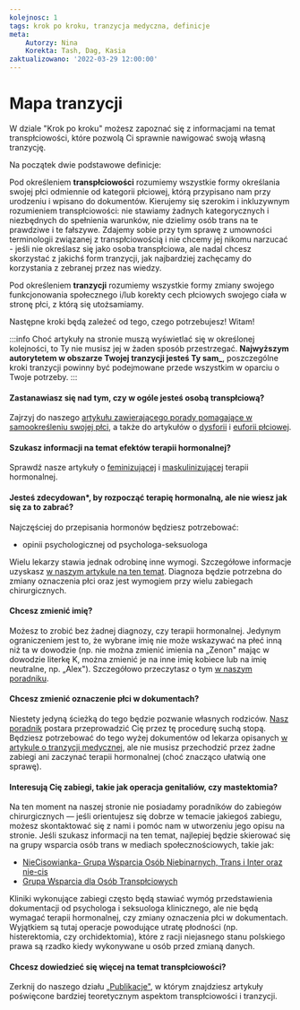 ```yaml
---
kolejnosc: 1
tags: krok po kroku, tranzycja medyczna, definicje
meta: 
    Autorzy: Nina
    Korekta: Tash, Dag, Kasia
zaktualizowano: '2022-03-29 12:00:00'
---
```

# Mapa tranzycji

W dziale "Krok po kroku" możesz zapoznać się z informacjami na temat transpłciowości, które pozwolą Ci sprawnie nawigować swoją własną tranzycję. 

Na początek dwie podstawowe definicje:

Pod określeniem **transpłciowości** rozumiemy wszystkie formy określania swojej płci odmiennie od kategorii płciowej, którą przypisano nam przy urodzeniu i wpisano do dokumentów. Kierujemy się szerokim i inkluzywnym rozumieniem transpłciowości: nie stawiamy żadnych kategorycznych i niezbędnych do spełnienia warunków, nie dzielimy osób trans na te prawdziwe i te fałszywe. Zdajemy sobie przy tym sprawę z umowności terminologii związanej z transpłciowością i nie chcemy jej nikomu narzucać - jeśli nie określasz się jako osoba transpłciowa, ale nadal chcesz skorzystać z jakichś form tranzycji, jak najbardziej zachęcamy do korzystania z zebranej przez nas wiedzy.

Pod określeniem **tranzycji** rozumiemy wszystkie formy zmiany swojego funkcjonowania społecznego i/lub korekty cech płciowych swojego ciała w stronę płci, z którą się utożsamiamy.

Następne kroki będą zależeć od tego, czego potrzebujesz! Witam!

:::info
Choć artykuły na stronie muszą wyświetlać się w określonej kolejności, to Ty nie musisz jej w żaden sposób przestrzegać. **Najwyższym autorytetem w obszarze Twojej tranzycji jesteś Ty sam_**, poszczególne kroki tranzycji powinny być podejmowane przede wszystkim w oparciu o Twoje potrzeby.
:::

#### Zastanawiasz się nad tym, czy w ogóle jesteś osobą transpłciową? 

Zajrzyj do naszego [artykułu zawierającego porady pomagające w samookreśleniu swojej płci](/krok-po-kroku/czy-jestem-trans/), a także do artykułów o [dysforii](/krok-po-kroku/dysforia-plciowa/) i [euforii płciowej](/krok-po-kroku/euforia-plciowa/). 

#### Szukasz informacji na temat efektów terapii hormonalnej? 

Sprawdź nasze artykuły o [feminizującej](/krok-po-kroku/feminizujaca-terapia-hormonalna/) i [maskulinizującej](/krok-po-kroku/maskulinizujaca-terapia-hormonalna/) terapii hormonalnej.

#### Jesteś zdecydowan*, by rozpocząć terapię hormonalną, ale nie wiesz jak się za to zabrać? 

Najczęściej do przepisania hormonów będziesz potrzebować: 
- opinii psychologicznej od psychologa-seksuologa

Wielu lekarzy stawia jednak odrobinę inne wymogi. Szczegółowe informacje uzyskasz [w naszym artykule na ten temat](/krok-po-kroku/tranzycja-medyczna/). Diagnoza będzie potrzebna do zmiany oznaczenia płci oraz jest wymogiem przy wielu zabiegach chirurgicznych.

#### Chcesz zmienić imię? 

Możesz to zrobić bez żadnej diagnozy, czy terapii hormonalnej. Jedynym ograniczeniem jest to, że wybrane imię nie może wskazywać na płeć inną niż ta w dowodzie (np. nie można zmienić imienia na „Zenon" mając w dowodzie literkę K, można zmienić je na inne imię kobiece lub na imię neutralne, np. „Alex"). Szczegółowo przeczytasz o tym [w naszym poradniku](/krok-po-kroku/zmiana-imienia-usc/).

#### Chcesz zmienić oznaczenie płci w dokumentach?

Niestety jedyną ścieżką do tego będzie pozwanie własnych rodziców. [Nasz poradnik](/krok-po-kroku/zmiana-danych-sad/) postara przeprowadzić Cię przez tę procedurę suchą stopą. Będziesz potrzebować do tego wyżej dokumentów od lekarza opisanych [w artykule o tranzycji medycznej](/krok-po-kroku/tranzycja-medyczna/), ale nie musisz przechodzić przez żadne zabiegi ani zaczynać terapii hormonalnej (choć znacząco ułatwią one sprawę).

#### Interesują Cię zabiegi, takie jak operacja genitaliów, czy mastektomia?

Na ten moment na naszej stronie nie posiadamy poradników do zabiegów chirurgicznych — jeśli orientujesz się dobrze w temacie jakiegoś zabiegu, możesz skontaktować się z nami i pomóc nam w utworzeniu jego opisu na stronie. Jeśli szukasz informacji na ten temat, najlepiej będzie skierować się na grupy wsparcia osób trans w mediach społecznościowych, takie jak:

- [NieCisowianka- Grupa Wsparcia Osób Niebinarnych, Trans i Inter oraz nie-cis](https://www.facebook.com/groups/niecisowiankawsparcie)
- [Grupa Wsparcia dla Osób Transpłciowych](https://www.facebook.com/groups/transwsparcie/)

Kliniki wykonujące zabiegi często będą stawiać wymóg przedstawienia dokumentacji od psychologa i seksuologa klinicznego, ale nie będą wymagać terapii hormonalnej, czy zmiany oznaczenia płci w dokumentach. Wyjątkiem są tutaj operacje powodujące utratę płodności (np. histerektomia, czy orchidektomia), które z racji niejasnego stanu polskiego prawa są rzadko kiedy wykonywane u osób przed zmianą danych.

#### Chcesz dowiedzieć się więcej na temat transpłciowości?

Zerknij do naszego działu [„Publikacje"](/publikacje/), w którym znajdziesz artykuły poświęcone bardziej teoretycznym aspektom transpłciowości i tranzycji.
